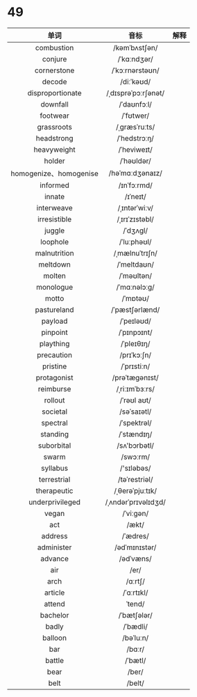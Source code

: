 # 49

|          单词          |        音标         | 解释 |
| :--------------------: | :-----------------: | :--: |
|       combustion       |    /kəmˈbʌstʃən/    |      |
|        conjure         |     /ˈkɑːndʒər/     |      |
|      cornerstone       |   /ˈkɔːrnərstəʊn/   |      |
|         decode         |     /diːˈkəʊd/      |      |
|    disproportionate    | /ˌdɪsprəˈpɔːrʃənət/ |      |
|        downfall        |     /ˈdaʊnfɔːl/     |      |
|        footwear        |      /ˈfʊtwer/      |      |
|       grassroots       |    /ˌɡræsˈruːts/    |      |
|       headstrong       |    /ˈhedstrɔːŋ/     |      |
|      heavyweight       |     /ˈheviweɪt/     |      |
|         holder         |     /ˈhəʊldər/      |      |
| homogenize、homogenise |   /həˈmɑːdʒənaɪz/   |      |
|        informed        |     /ɪnˈfɔːrmd/     |      |
|         innate         |      /ɪˈneɪt/       |      |
|       interweave       |    /ˌɪntərˈwiːv/    |      |
|      irresistible      |   /ˌɪrɪˈzɪstəbl/    |      |
|         juggle         |      /ˈdʒʌɡl/       |      |
|        loophole        |     /ˈluːphəʊl/     |      |
|      malnutrition      |   /ˌmælnuˈtrɪʃn/    |      |
|        meltdown        |     /ˈmeltdaʊn/     |      |
|         molten         |     /ˈməʊltən/      |      |
|       monologue        |    /ˈmɑːnəlɔːɡ/     |      |
|         motto          |      /ˈmɒtəʊ/       |      |
|      pastureland       |   /ˈpæstʃərlænd/    |      |
|        payload         |     /ˈpeɪləʊd/      |      |
|        pinpoint        |     /ˈpɪnpɔɪnt/     |      |
|       plaything        |     /ˈpleɪθɪŋ/      |      |
|       precaution       |     /prɪˈkɔːʃn/     |      |
|        pristine        |     /ˈprɪstiːn/     |      |
|      protagonist       |   /prəˈtæɡənɪst/    |      |
|       reimburse        |   /ˌriːɪmˈbɜːrs/    |      |
|        rollout         |     /ˈrəʊl aʊt/     |      |
|        societal        |     /səˈsaɪətl/     |      |
|        spectral        |     /ˈspektrəl/     |      |
|        standing        |     /ˈstændɪŋ/      |      |
|       suborbital       |    /sʌ'bɔrbətl/     |      |
|         swarm          |      /swɔːrm/       |      |
|        syllabus        |     /'sɪləbəs/      |      |
|      terrestrial       |    /təˈrestriəl/    |      |
|      therapeutic       |   /ˌθerəˈpjuːtɪk/   |      |
|    underprivileged     | /ˌʌndərˈprɪvəlɪdʒd/ |      |
|         vegan          |      /ˈviːɡən/      |      |
|          act           |        /ækt/        |      |
|        address         |      /ˈædres/       |      |
|       administer       |    /ədˈmɪnɪstər/    |      |
|        advance         |      /ədˈvæns/      |      |
|          air           |        /er/         |      |
|          arch          |       /ɑːrtʃ/       |      |
|        article         |     /ˈɑːrtɪkl/      |      |
|         attend         |       ˈtend/        |      |
|        bachelor        |     /ˈbætʃələr/     |      |
|         badly          |      /ˈbædli/       |      |
|        balloon         |      /bəˈluːn/      |      |
|          bar           |       /bɑːr/        |      |
|         battle         |       /ˈbætl/       |      |
|          bear          |        /ber/        |      |
|          belt          |       /belt/        |      |